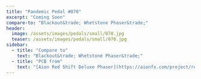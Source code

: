 ```yaml
---
title: "Pandemic Pedal #070"
excerpt: "Coming Soon"
compare-to: "Blackout&trade; Whetstone Phaser&trade;"
header:
  image: /assets/images/pedals/small/070.jpg
  teaser: /assets/images/pedals/small/070.jpg
sidebar:
  - title: "Compare to"
    text: "Blackout&trade; Whetstone Phaser&trade;"
  - title: "PCB from"
    text: "[Aion Red Shift Deluxe Phaser](https://aionfx.com/project/redshift-deluxe-phaser/)"
---
```


